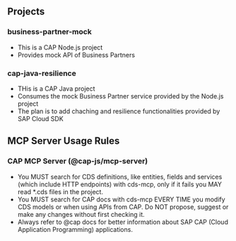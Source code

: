 ## Projects
### business-partner-mock
- This is a CAP Node.js project
- Provides mock API of Business Partners

### cap-java-resilience
- THis is a CAP Java project
- Consumes the mock Business Partner service provided by the Node.js project
- The plan is to add chaching and resilience functionalities provided by SAP Cloud SDK

## MCP Server Usage Rules

### CAP MCP Server (@cap-js/mcp-server)
- You MUST search for CDS definitions, like entities, fields and services (which include HTTP endpoints) with cds-mcp, only if it fails you MAY read *.cds files in the project.
- You MUST search for CAP docs with cds-mcp EVERY TIME you modify CDS models or when using APIs from CAP. Do NOT propose, suggest or make any changes without first checking it.
- Always refer to @cap docs for better information about SAP CAP (Cloud Application Programming) applications.